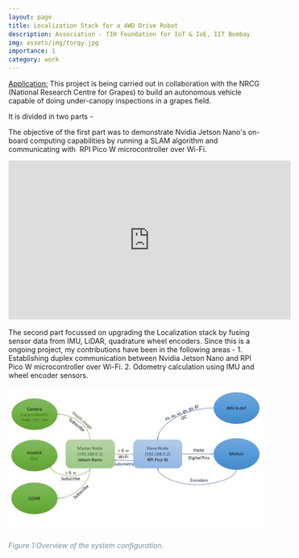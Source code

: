 ```yaml
---
layout: page
title: Localization Stack for a 4WD Drive Robot
description: Association - TIH Foundation for IoT & IoE, IIT Bombay
img: assets/img/torqy.jpg
importance: 1
category: work
---
```

<u>Application:</u> This project is being carried out in collaboration with the NRCG (National Research Centre for Grapes) to build an autonomous vehicle capable of doing under-canopy inspections in a grapes field.

It is divided in two parts - 

The objective of the first part was to demonstrate Nvidia Jetson Nano's on-board computing capabilities by running a SLAM algorithm and communicating with  RPI Pico W microcontroller over Wi-Fi.

<iframe width="560" height="315" src="https://www.youtube.com/embed/C1EqDBqLshw?si=zAjitVvAAzEA5cIf" frameborder="0" allow="accelerometer; autoplay; clipboard-write; encrypted-media; gyroscope; picture-in-picture; web-share" allowfullscreen></iframe>

The second part focussed on upgrading the Localization stack by fusing sensor data from IMU, LiDAR, quadrature wheel encoders. 
    Since this is a ongoing project, my contributions have been in the following areas - 
    1. Establishing duplex communication between Nvidia Jetson Nano and RPI Pico W microcontroller over Wi-Fi. 
    2. Odometry calculation using IMU and wheel encoder sensors.

<div class="container-fluid p-0">
  <img class="img-responsive col-12" src="/assets/img/torqy_fc.jpg" alt="overview figure" />
  <h6 class="font-italic text-center" style="color: #78909c;">Figure 1:Overview of the system configuration.</h6>
</div>
